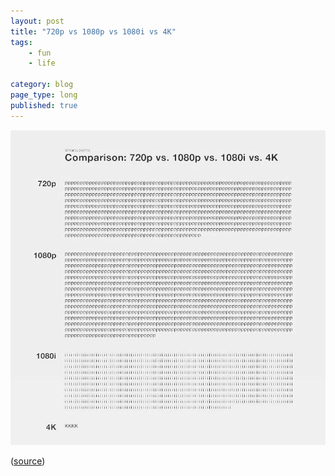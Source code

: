 ```yaml
---
layout: post
title: "720p vs 1080p vs 1080i vs 4K"
tags: 
    - fun
    - life

category: blog
page_type: long
published: true
---
```


![versus](/images/posts/pixel.jpg)


([source](https://twitter.com/unixstickers/status/947110842218278912))